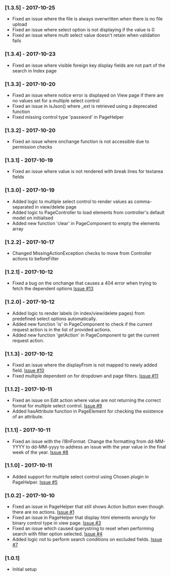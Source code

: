 ### [1.3.5] - 2017-10-25
- Fixed an issue where the file is always overwritten when there is no file upload
- Fixed an issue where select option is not displaying if the value is 0
- Fixed an issue where multi select value doesn't retain when validation fails

### [1.3.4] - 2017-10-23
- Fixed an issue where visible foreign key display fields are not part of the search in Index page

### [1.3.3] - 2017-10-20
- Fixed an issue where notice error is displayed on View page if there are no values set for a multiple select control
- Fixed an issue in isJson() where _ext is retrieved using a deprecated function
- Fixed missing control type 'password' in PageHelper

### [1.3.2] - 2017-10-20
- Fixed an issue where onchange function is not accessible due to permission checks

### [1.3.1] - 2017-10-19
- Fixed an issue where value is not rendered with break lines for textarea fields

### [1.3.0] - 2017-10-19
- Added logic to multiple select control to render values as comma-separated in view/delete page
- Added logic to PageController to load elements from controller's default model on initialised
- Added new function 'clear' in PageComponent to empty the elements array

### [1.2.2] - 2017-10-17
- Changed MissingActionException checks to move from Controller actions to beforeFilter

### [1.2.1] - 2017-10-12
- Fixed a bug on the onchange that causes a 404 error when trying to fetch the dependent options [Issue #13](https://bitbucket.org/korditpteltd/kd-cakephp-page/issues/13/executing-on-change-logic-in-edit-page)

### [1.2.0] - 2017-10-12
- Added logic to render labels (in index/view/delete pages) from predefined select options automatically.
- Added new function 'is' in PageComponent to check if the current request action is in the list of provided actions.
- Added new function 'getAction' in PageComponent to get the current request action.

### [1.1.3] - 2017-10-12
- Fixed an issue where the displayFrom is not mapped to newly added field. [Issue #10](https://bitbucket.org/korditpteltd/kd-cakephp-page/issues/10/values-from-the-displayfrom-are-not-mapped)
- Fixed multiple dependent on for dropdown and page filters. [Issue #11](https://bitbucket.org/korditpteltd/kd-cakephp-page/issues/11/filter-or-select-control-type-having)

### [1.1.2] - 2017-10-11
- Fixed an issue on Edit action where value are not returning the correct format for multiple select control. [Issue #9](https://bitbucket.org/korditpteltd/kd-cakephp-page/issues/9/multiselect-dropdown-chosen-select-edit)
- Added hasAttribute function in PageElement for checking the existence of an attribute.

### [1.1.1] - 2017-10-11
- Fixed an issue with the i18nFormat. Change the formatting from dd-MM-YYYY to dd-MM-yyyy to address an issue with the year value in the final week of the year. [Issue #8](https://bitbucket.org/korditpteltd/kd-cakephp-page/issues/8/intl-date-formatter-returning-wrong-year)

### [1.1.0] - 2017-10-11
- Added support for multiple select control using Chosen plugin in PageHelper. [Issue #5](https://bitbucket.org/korditpteltd/kd-cakephp-page/issues/5/multiselect-dropdown)

### [1.0.2] - 2017-10-10
- Fixed an issue in PageHelper that still shows Action button even though there are no actions. [Issue #1](https://bitbucket.org/korditpteltd/kd-cakephp-page/issues/1/action-button-still-showing-and-adding)
- Fixed an issue in PageHelper that display html elements wrongly for binary control type in view page. [Issue #3](https://bitbucket.org/korditpteltd/kd-cakephp-page/issues/3/view-page-show-link-for-attachment-even)
- Fixed an issue which caused querystring to reset when performing search with filter option selected. [Issue #4](https://bitbucket.org/korditpteltd/kd-cakephp-page/issues/4/filter-and-search-will-reset-each-other)
- Added logic not to perform search conditions on excluded fields. [Issue #7](https://bitbucket.org/korditpteltd/kd-cakephp-page/issues/7/search-function-also-search-the-file_name)

### [1.0.1]
- Initial setup